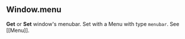 ## Window.menu

**Get** or **Set** window's menubar. Set with a Menu with type `menubar`. See \[\[Menu\]\].